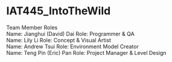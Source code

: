 # IAT445_IntoTheWild

Team Member Roles</br>
Name:	Jianghui (David) Dai			Role: Programmer & QA</br>
Name:	Lily Li					Role: Concept & Visual Artist</br>
Name: Andrew Tsui				Role: Environment Model Creator</br>
Name:	Teng Pin (Eric) Pan			Role: Project Manager & Level Design